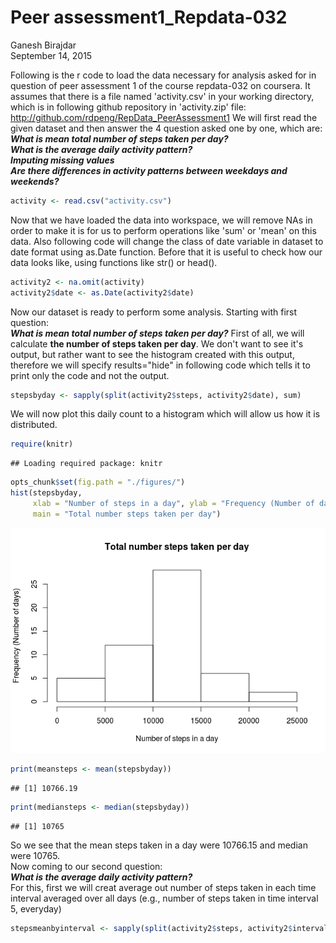 # Peer assessment1_Repdata-032
Ganesh Birajdar  
September 14, 2015  

Following is the r code to load the data necessary for analysis asked for in
question of peer assessment 1 of the course repdata-032 on coursera. It assumes 
that there is a file named 'activity.csv' in your working
directory, which is in following github repository in 'activity.zip' file:
http://github.com/rdpeng/RepData_PeerAssessment1
We will first read the given dataset and then answer the 4 question asked one by
one, which are:  
**_What is mean total number of steps taken per day?_**  
**_What is the average daily activity pattern?_**  
**_Imputing missing values_**  
**_Are there differences in activity patterns between weekdays and weekends?_**  


```r
activity <- read.csv("activity.csv")
```
Now that we have loaded the data into workspace, we will remove NAs in order to
make it is for us to perform operations like 'sum' or 'mean' on this data. Also 
following code will change the class of date variable in dataset to date format
using as.Date function.
Before that it is useful to check how our data looks like, using functions like
str() or head().

```r
activity2 <- na.omit(activity)
activity2$date <- as.Date(activity2$date)
```
Now our dataset is ready to perform some analysis. Starting with first question:  
**_What is mean total number of steps taken per day?_**
First of all, we will calculate **the number of steps taken per day**. We don't 
want to see it's output, but rather want to see the histogram created with this 
output, therefore we will specify results="hide" in following code which tells 
it to print only the code and not the output.

```r
stepsbyday <- sapply(split(activity2$steps, activity2$date), sum)
```
We will now plot this daily count to a histogram which will allow us how it is
distributed.

```r
require(knitr)
```

```
## Loading required package: knitr
```

```r
opts_chunk$set(fig.path = "./figures/")
hist(stepsbyday, 
     xlab = "Number of steps in a day", ylab = "Frequency (Number of days)",
     main = "Total number steps taken per day")
```

![](PA1_template_files/figure-html/unnamed-chunk-4-1.png) 

```r
print(meansteps <- mean(stepsbyday))
```

```
## [1] 10766.19
```

```r
print(mediansteps <- median(stepsbyday))
```

```
## [1] 10765
```
So we see that the mean steps taken in a day were 10766.15 and median were
10765.  
Now coming to our second question:  
**_What is the average daily activity pattern?_**  
For this, first we will creat average out number of steps taken in each time
interval averaged over all days (e.g., number of steps taken in time 
interval 5, everyday)

```r
stepsmeanbyinterval <- sapply(split(activity2$steps, activity2$interval), mean)
```
